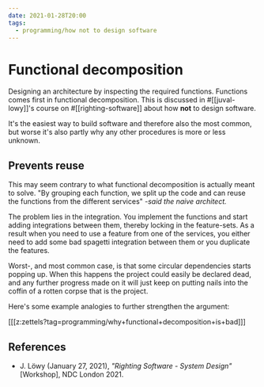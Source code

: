 ```yaml
---
date: 2021-01-28T20:00
tags: 
  - programming/how not to design software
---
```


# Functional decomposition

Designing an architecture by inspecting the required functions. Functions comes
first in functional decomposition. This is discussed in #[[juval-lowy]]'s
course on #[[righting-software]] about how **not** to design software.

It's the easiest way to build software and therefore also the most common, but
worse it's also partly why any other procedures is more or less unknown.

## Prevents reuse

This may seem contrary to what functional decomposition is actually meant to
solve. "By grouping each function, we split up the code and can reuse the
functions from the different services" *-said the naive architect.*

The problem lies in the integration. You implement the functions and start
adding integrations between them, thereby locking in the feature-sets. As a
result when you need to use a feature from one of the services, you either need
to add some bad spagetti integration between them or you duplicate the features.

Worst-, and most common case, is that some circular dependencies starts popping
up. When this happens the project could easily be declared dead, and any further
progress made on it will just keep on putting nails into the coffin of a rotten
corpse that is the project.

Here's some example analogies to further strengthen the argument:

[[[z:zettels?tag=programming/why+functional+decomposition+is+bad]]]

## References

- J. Löwy (January 27, 2021), *"Righting Software - System Design"* [Workshop],
  NDC London 2021.
